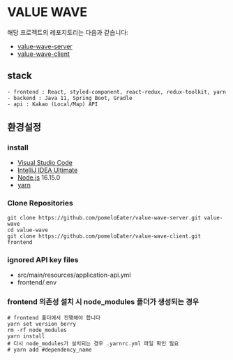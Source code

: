 # VALUE WAVE

해당 프로젝트의 레포지토리는 다음과 같습니다:
* [value-wave-server](https://github.com/pomeloEater/value-wave-server)
* [value-wave-client](https://github.com/pomeloEater/value-wave-client)

## stack
```
- frontend : React, styled-component, react-redux, redux-toolkit, yarn
- backend : Java 11, Spring Boot, Gradle
- api : Kakao (Local/Map) API
```

## 환경설정

### install
* [Visual Studio Code](https://code.visualstudio.com/download)
* [IntelliJ IDEA Ultimate](https://www.jetbrains.com/idea/download/#section=windows)
* [Node.js](https://nodejs.org/dist/v16.15.0/) 16.15.0
* [yarn](https://classic.yarnpkg.com/lang/en/docs/install/#windows-stable)

### Clone Repositories
```shell
git clone https://github.com/pomeloEater/value-wave-server.git value-wave
cd value-wave
git clone https://github.com/pomeloEater/value-wave-client.git frontend
```

### ignored API key files
* src/main/resources/application-api.yml
* frontend/.env

### frontend 의존성 설치 시 node_modules 폴더가 생성되는 경우
```shell
# frontend 폴더에서 진행해야 합니다
yarn set version berry
rm -rf node_modules
yarn install
# 다시 node_modules가 설치되는 경우 .yarnrc.yml 파일 확인 필요
# yarn add #dependency_name
```
